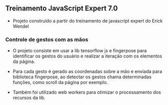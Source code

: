 ## Treinamento JavaScript Expert 7.0

- Projeto construído a partir do treinamento de javascript expert do Erick Wendel

### Controle de gestos com as mãos

- O projeto consiste em usar a lib tensorflow js e fingerpose para identificar os gestos do usuário e realizar 
a iteração com os elementos da página.

- Para cada gesto é gerado as coordenadas sobre a mão e enviada para biblioteca fingerpose, ao detectar os gestos chama determinadas
funções, como scroll da página por exemplo.

- Também foi utilizado web workers para otimizar o processamento dos recursos da lib.